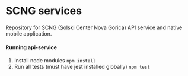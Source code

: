 # SCNG services

Repository for SCNG (Solski Center Nova Gorica) API service and 
native mobile application.


#### Running api-service

1. Install node modules
`npm install`
2. Run all tests (must have jest installed globally) `npm test`
